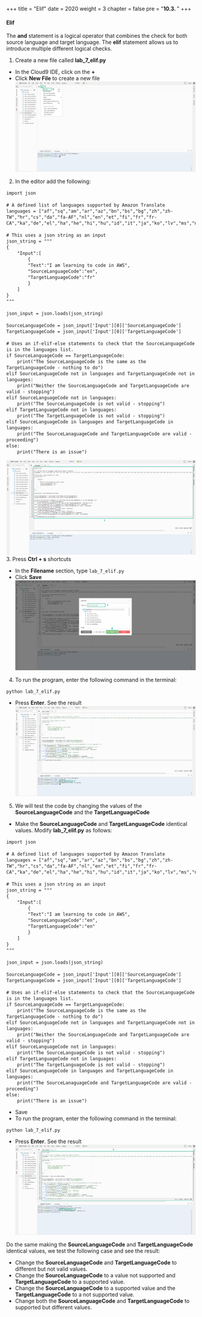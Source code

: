 +++
title = "Elif"
date = 2020
weight = 3
chapter = false
pre = "<b>10.3. </b>"
+++
#### Elif

The **and** statement is a logical operator that combines the check for both source language and target language. The **elif** statement allows us to introduce multiple different logical checks.

1. Create a new file called **lab_7_elif.py**
* In the Cloud9 IDE, click on the **+** 
* Click **New File** to create a new file
![Elif](/images/10-if-statements/10.3-elif/elif-001.png?featherlight=false&width=90pc)
2. In the editor add the following:
```
import json

# A defined list of languages supported by Amazon Translate
languages = ["af","sq","am","ar","az","bn","bs","bg","zh","zh-TW","hr","cs","da","fa-AF","nl","en","et","fi","fr","fr-CA","ka","de","el","ha","he","hi","hu","id","it","ja","ko","lv","ms","no","fa","ps","pl","pt","ro","ru","sr","sk","sl","so","es","sw","sv","tl","ta","th","tr","uk","ur","vi"]

# This uses a json string as an input
json_string = """
{
    "Input":[
        {
        "Text":"I am learning to code in AWS",
        "SourceLanguageCode":"en",
        "TargetLanguageCode":"fr"
        }
    ]
}
"""

json_input = json.loads(json_string)

SourceLanguageCode = json_input['Input'][0]['SourceLanguageCode']
TargetLanguageCode = json_input['Input'][0]['TargetLanguageCode']

# Uses an if-elif-else statements to check that the SourceLanguageCode is in the languages list.
if SourceLanguageCode == TargetLanguageCode:
    print("The SourceLanguageCode is the same as the TargetLanguageCode - nothing to do")
elif SourceLanguageCode not in languages and TargetLanguageCode not in languages:
    print("Neither the SourceLanguageCode and TargetLanguageCode are valid - stopping")
elif SourceLanguageCode not in languages:
    print("The SourceLanguageCode is not valid - stopping")
elif TargetLanguageCode not in languages:
    print("The TargetLanguageCode is not valid - stopping")
elif SourceLanguageCode in languages and TargetLanguageCode in languages:
    print("The SourceLanaguageCode and TargetLanguageCode are valid - proceeding")
else:
    print("There is an issue")
```
![Elif](/images/10-if-statements/10.3-elif/elif-002.png?featherlight=false&width=90pc)
3. Press **Ctrl + s** shortcuts 
* In the **Filename** section, type ```lab_7_elif.py```
* Click **Save**
![Elif](/images/10-if-statements/10.3-elif/elif-003.png?featherlight=false&width=90pc)
4. To run the program, enter the following command in the terminal:
```
python lab_7_elif.py
```
* Press **Enter**. See the result
![Elif](/images/10-if-statements/10.3-elif/elif-004.png?featherlight=false&width=90pc)
5. We will test the code by changing the values of the **SourceLanguageCode** and the **TargetLanguageCode**
* Make the **SourceLanguageCode** and **TargetLanguageCode** identical values. Modify **lab_7_elif.py** as follows:
```
import json

# A defined list of languages supported by Amazon Translate
languages = ["af","sq","am","ar","az","bn","bs","bg","zh","zh-TW","hr","cs","da","fa-AF","nl","en","et","fi","fr","fr-CA","ka","de","el","ha","he","hi","hu","id","it","ja","ko","lv","ms","no","fa","ps","pl","pt","ro","ru","sr","sk","sl","so","es","sw","sv","tl","ta","th","tr","uk","ur","vi"]

# This uses a json string as an input
json_string = """
{
    "Input":[
        {
        "Text":"I am learning to code in AWS",
        "SourceLanguageCode":"en",
        "TargetLanguageCode":"en"
        }
    ]
}
"""

json_input = json.loads(json_string)

SourceLanguageCode = json_input['Input'][0]['SourceLanguageCode']
TargetLanguageCode = json_input['Input'][0]['TargetLanguageCode']

# Uses an if-elif-else statements to check that the SourceLanguageCode is in the languages list.
if SourceLanguageCode == TargetLanguageCode:
    print("The SourceLanguageCode is the same as the TargetLanguageCode - nothing to do")
elif SourceLanguageCode not in languages and TargetLanguageCode not in languages:
    print("Neither the SourceLanguageCode and TargetLanguageCode are valid - stopping")
elif SourceLanguageCode not in languages:
    print("The SourceLanguageCode is not valid - stopping")
elif TargetLanguageCode not in languages:
    print("The TargetLanguageCode is not valid - stopping")
elif SourceLanguageCode in languages and TargetLanguageCode in languages:
    print("The SourceLanaguageCode and TargetLanguageCode are valid - proceeding")
else:
    print("There is an issue")
```
* Save
* To run the program, enter the following command in the terminal:
```
python lab_7_elif.py
```
* Press **Enter**. See the result
![Elif](/images/10-if-statements/10.3-elif/elif-005.png?featherlight=false&width=90pc)

Do the same making the **SourceLanguageCode** and **TargetLanguageCode** identical values, we test the following case and see the result:
* Change the **SourceLanguageCode** and **TargetLanguageCode** to different but not valid values.
* Change the **SourceLanguageCode** to a value not supported and **TargetLanguageCode** to a supported value.
* Change the **SourceLanguageCode** to a supported value and the **TargetLanguageCode** to a not supported value.
* Change both the **SourceLanguageCode** and **TargetLanguageCode** to supported but different values.